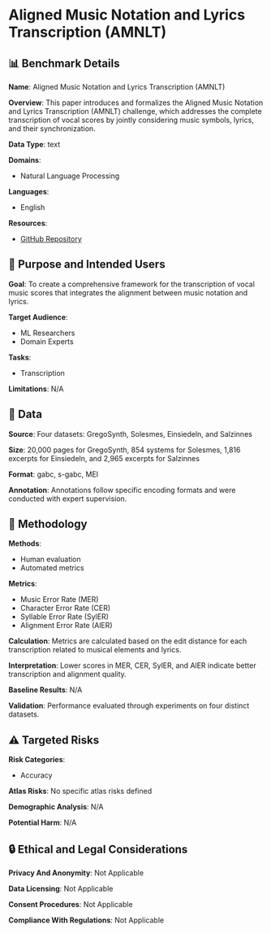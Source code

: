 # Aligned Music Notation and Lyrics Transcription (AMNLT)

## 📊 Benchmark Details

**Name**: Aligned Music Notation and Lyrics Transcription (AMNLT)

**Overview**: This paper introduces and formalizes the Aligned Music Notation and Lyrics Transcription (AMNLT) challenge, which addresses the complete transcription of vocal scores by jointly considering music symbols, lyrics, and their synchronization.

**Data Type**: text

**Domains**:
- Natural Language Processing

**Languages**:
- English

**Resources**:
- [GitHub Repository](https://github.com/efm18/AMNLT.git)

## 🎯 Purpose and Intended Users

**Goal**: To create a comprehensive framework for the transcription of vocal music scores that integrates the alignment between music notation and lyrics.

**Target Audience**:
- ML Researchers
- Domain Experts

**Tasks**:
- Transcription

**Limitations**: N/A

## 💾 Data

**Source**: Four datasets: GregoSynth, Solesmes, Einsiedeln, and Salzinnes

**Size**: 20,000 pages for GregoSynth, 854 systems for Solesmes, 1,816 excerpts for Einsiedeln, and 2,965 excerpts for Salzinnes

**Format**: gabc, s-gabc, MEI

**Annotation**: Annotations follow specific encoding formats and were conducted with expert supervision.

## 🔬 Methodology

**Methods**:
- Human evaluation
- Automated metrics

**Metrics**:
- Music Error Rate (MER)
- Character Error Rate (CER)
- Syllable Error Rate (SylER)
- Alignment Error Rate (AlER)

**Calculation**: Metrics are calculated based on the edit distance for each transcription related to musical elements and lyrics.

**Interpretation**: Lower scores in MER, CER, SylER, and AlER indicate better transcription and alignment quality.

**Baseline Results**: N/A

**Validation**: Performance evaluated through experiments on four distinct datasets.

## ⚠️ Targeted Risks

**Risk Categories**:
- Accuracy

**Atlas Risks**:
No specific atlas risks defined

**Demographic Analysis**: N/A

**Potential Harm**: N/A

## 🔒 Ethical and Legal Considerations

**Privacy And Anonymity**: Not Applicable

**Data Licensing**: Not Applicable

**Consent Procedures**: Not Applicable

**Compliance With Regulations**: Not Applicable
